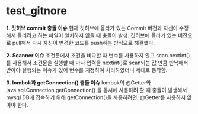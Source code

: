 # test_gitnore

**1. 깃허브 commit 충돌 이슈** 현재 깃허브에 올라가 있는 Commit 버전과 자신이 수정해서 올리려고 하는 파일이 일치하지 않을 때 충돌이 발생. 깃허브에 올라가 있는 버전으로 pull해서 다시 자신이 변경한 코드를 push하는 방식으로 해결했다.

**2. Scanner 이슈** 조건문에서 조건을 비교할 때 변수를 사용하지 않고 scan.nextInt()를 사용해서 조건문을 실행할 때 마다 입력을 nextint()로 scan되는 값 만큼 반복해서 받아야 실행되는 이슈가 있어 변수를 지정하여 처리하였더니 제대로 동작함.

**3. lombok과 getConnection() 충돌 이슈** lombok의 @Getter와 java.sql.Connection.getConnection() 을 동시에 사용하려 할 때 충돌이 발생해서 mysql DB에 접속하기 위해 getConnection()을 사용하려면, @Getter를 사용하지 않아야 한다.
